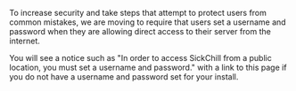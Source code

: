 To increase security and take steps that attempt to protect users from common mistakes, we are moving to require that users set a username and password when they are allowing direct access to their server from the internet.

You will see a notice such as "In order to access SickChill from a public location, you must set a username and password." with a link to this page if you do not have a username and password set for your install.